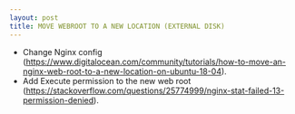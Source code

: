 ```yaml
---
layout: post
title: MOVE WEBROOT TO A NEW LOCATION (EXTERNAL DISK)
---
```



- Change Nginx config (https://www.digitalocean.com/community/tutorials/how-to-move-an-nginx-web-root-to-a-new-location-on-ubuntu-18-04).
- Add Execute permission to the new web root (https://stackoverflow.com/questions/25774999/nginx-stat-failed-13-permission-denied).